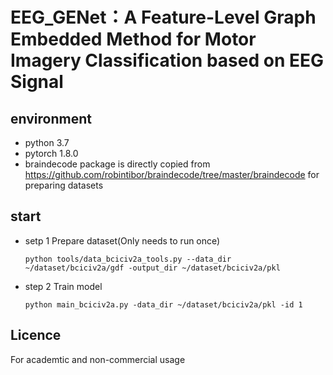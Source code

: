# EEG_GENet：A Feature-Level Graph Embedded Method for Motor Imagery Classification based on EEG Signal 
## environment
* python 3.7
* pytorch 1.8.0
* braindecode package is directly copied from https://github.com/robintibor/braindecode/tree/master/braindecode for preparing datasets 
## start
* setp 1 Prepare dataset(Only needs to run once)
   
    `python tools/data_bciciv2a_tools.py --data_dir ~/dataset/bciciv2a/gdf -output_dir ~/dataset/bciciv2a/pkl`
* step 2 Train model 
  
    `python main_bciciv2a.py -data_dir ~/dataset/bciciv2a/pkl -id 1`
## Licence
For academtic and non-commercial usage
